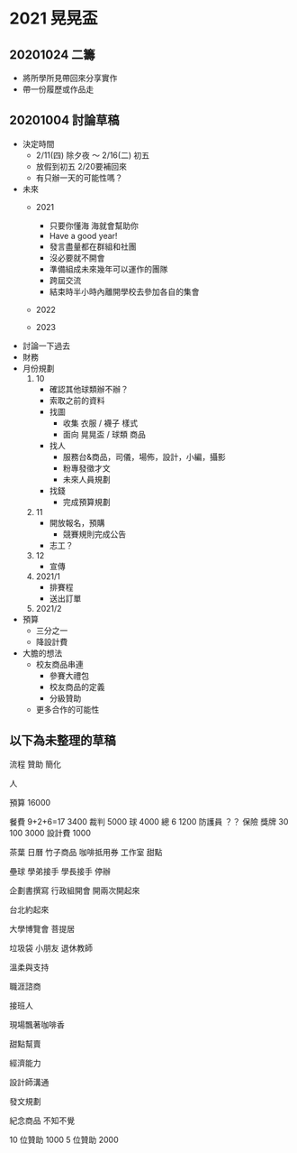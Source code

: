 # 2021 晃晃盃

## 20201024 二籌
- 將所學所見帶回來分享實作
- 帶一份履歷或作品走

## 20201004 討論草稿
- 決定時間
    - 2/11(四) 除夕夜 ～ 2/16(二) 初五
    - 放假到初五 2/20要補回來
    - 有只辦一天的可能性嗎？
- 未來
    - 2021
        - 只要你懂海 海就會幫助你
        - Have a good year!
        - 發言盡量都在群組和社團
        - 沒必要就不開會
        - 準備組成未來幾年可以運作的團隊
        - 跨屆交流
        - 結束時半小時內離開學校去參加各自的集會
    - 2022
        
    - 2023
- 討論一下過去
- 財務
- 月份規劃
   1. 10
        - 確認其他球類辦不辦？
        - 索取之前的資料
        - 找圖
            - 收集 衣服 / 襪子 樣式
            - 面向 晃晃盃 / 球類 商品
        - 找人
            - 服務台&商品，司儀，場佈，設計，小編，攝影
            - 粉專發徵才文
            - 未來人員規劃
        - 找錢
            - 完成預算規劃
    2. 11
        - 開放報名，預購
            - 競賽規則完成公告
        - 志工？
    3. 12
        - 宣傳
    4. 2021/1
        - 排賽程
        - 送出訂單
    5. 2021/2
- 預算
    - 三分之一
    - 降設計費
- 大膽的想法
    - 校友商品串連
        - 參賽大禮包
        - 校友商品的定義
        - 分級贊助
    - 更多合作的可能性


## 以下為未整理的草稿

流程
贊助
簡化

人

預算
16000

餐費 9+2+6=17 3400
裁判 5000
球 4000
總 6 1200
防護員 ？？
保險
獎牌 30 100 3000
設計費 1000

茶葉 日曆 竹子商品 咖啡抵用券 工作室 甜點

壘球
    學弟接手
    學長接手
    停辦

企劃書撰寫
行政組開會 開兩次開起來

台北約起來

大學博覽會
菩提居

垃圾袋
小朋友
退休教師

溫柔與支持

職涯諮商

接班人

現場飄著咖啡香

甜點幫賣

經濟能力

設計師溝通

發文規劃

紀念商品
    不知不覺

10 位贊助 1000
5 位贊助 2000